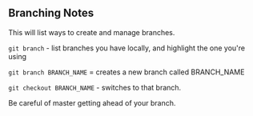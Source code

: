## Branching Notes

This will list ways to create and manage branches.

`git branch` - list branches you have locally, and highlight the one you're using

`git branch BRANCH_NAME` = creates a new branch called BRANCH_NAME

`git checkout BRANCH_NAME` - switches to that branch.

Be careful of master getting ahead of your branch.
